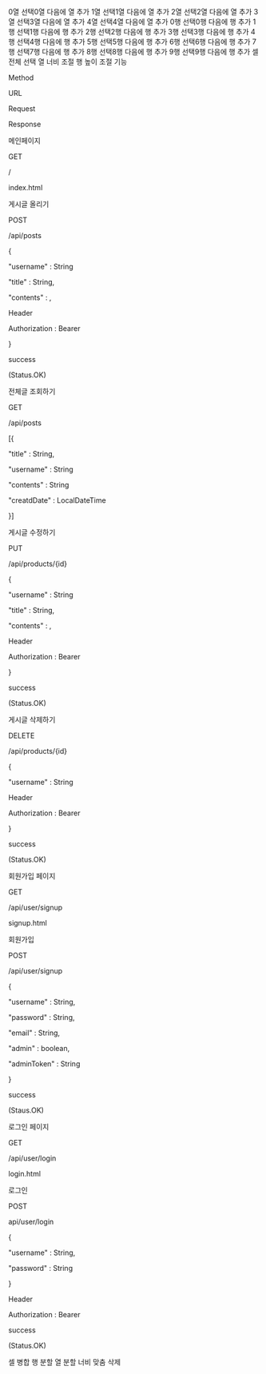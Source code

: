 

0열 선택0열 다음에 열 추가
1열 선택1열 다음에 열 추가
2열 선택2열 다음에 열 추가
3열 선택3열 다음에 열 추가
4열 선택4열 다음에 열 추가
0행 선택0행 다음에 행 추가
1행 선택1행 다음에 행 추가
2행 선택2행 다음에 행 추가
3행 선택3행 다음에 행 추가
4행 선택4행 다음에 행 추가
5행 선택5행 다음에 행 추가
6행 선택6행 다음에 행 추가
7행 선택7행 다음에 행 추가
8행 선택8행 다음에 행 추가
9행 선택9행 다음에 행 추가
셀 전체 선택
열 너비 조절
행 높이 조절
기능

Method

URL

Request

Response

메인페이지

GET

/


index.html

게시글 올리기

POST

/api/posts

{

"username" : String

"title" : String,

"contents" : ,

Header

Authorization : Bearer

<JWT>

}

success

(Status.OK)

전체글 조회하기

GET

/api/posts


[{

"title" : String,

"username" : String

"contents" : String

"creatdDate" : LocalDateTime

}]

게시글 수정하기

PUT

/api/products/{id}

{

"username" : String

"title" : String,

"contents" : ,

Header

Authorization : Bearer

<JWT>

}

success

(Status.OK)

게시글 삭제하기

DELETE

/api/products/{id}

{

"username" : String

Header

Authorization : Bearer

<JWT>

}

success

(Status.OK)

회원가입 페이지

GET

/api/user/signup


signup.html

회원가입

POST

/api/user/signup

{

"username" : String,

"password" : String,

"email" : String,

"admin" : boolean,

"adminToken" : String

}

success

(Staus.OK)

로그인 페이지

GET

/api/user/login


login.html

로그인

POST

api/user/login

{

"username" : String,

"password" : String

}

Header

Authorization : Bearer

<JWT>

success

(Status.OK)

셀 병합
행 분할
열 분할
너비 맞춤
삭제
﻿
